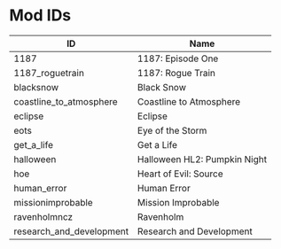 # Mod IDs

| ID | Name |
| -- | ---- |
| 1187 | 1187: Episode One |
| 1187_roguetrain | 1187: Rogue Train |
| blacksnow | Black Snow |
| coastline_to_atmosphere | Coastline to Atmosphere |
| eclipse | Eclipse |
| eots | Eye of the Storm |
| get_a_life | Get a Life |
| halloween | Halloween HL2: Pumpkin Night |
| hoe | Heart of Evil: Source |
| human_error | Human Error |
| missionimprobable | Mission Improbable |
| ravenholmncz | Ravenholm |
| research_and_development | Research and Development |
